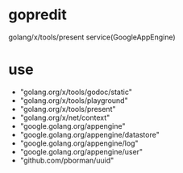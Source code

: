 # gopredit

golang/x/tools/present service(GoogleAppEngine)

# use

- "golang.org/x/tools/godoc/static"
- "golang.org/x/tools/playground"
- "golang.org/x/tools/present"
- "golang.org/x/net/context"
- "google.golang.org/appengine"
- "google.golang.org/appengine/datastore"
- "google.golang.org/appengine/log"
- "google.golang.org/appengine/user"
- "github.com/pborman/uuid"


